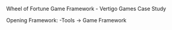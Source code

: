 Wheel of Fortune Game Framework - Vertigo Games Case Study

Opening Framework: -Tools -> Game Framework

